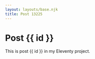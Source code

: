 ```yaml
---
layout: layouts/base.njk
title: Post 13225
---
```


# Post {{ id }}

This is post {{ id }} in my Eleventy project.
